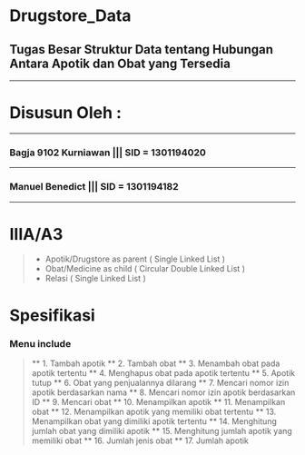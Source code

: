 # Drugstore_Data
## Tugas Besar Struktur Data tentang Hubungan Antara Apotik dan Obat yang Tersedia
-------------------------------------------------------------------------------
# Disusun Oleh : 
-------------------------------------------------------------------------------
### Bagja 9102 Kurniawan   ||| SID = 1301194020 
-------------------------------------------------------------------------------
### Manuel Benedict           ||| SID = 1301194182
-------------------------------------------------------------------------------
# IIIA/A3
>- Apotik/Drugstore as parent ( Single Linked List )
>- Obat/Medicine as child ( Circular Double Linked List )
>- Relasi ( Single Linked List )
# Spesifikasi
### Menu include
>** 1. Tambah apotik
>** 2. Tambah obat
>** 3. Menambah obat pada apotik tertentu
>** 4. Menghapus obat pada apotik tertentu
>** 5. Apotik tutup
>** 6. Obat yang penjualannya dilarang
>** 7. Mencari nomor izin apotik berdasarkan nama
>** 8. Mencari nomor izin apotik berdasarkan ID
>** 9. Mencari obat
>** 10. Menampilkan apotik
>** 11. Menampilkan obat
>** 12. Menampilkan apotik yang memiliki obat tertentu
>** 13. Menampilkan obat yang dimiliki apotik tertentu
>** 14. Menghitung jumlah obat yang dimiliki apotik
>** 15. Menghitung jumlah apotik yang memiliki obat
>** 16. Jumlah jenis obat
>** 17. Jumlah apotik

